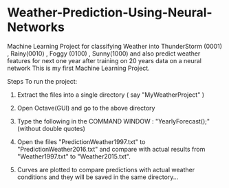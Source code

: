 # Weather-Prediction-Using-Neural-Networks
Machine Learning Project for classifying Weather into ThunderStorm (0001) , Rainy(0010) , Foggy (0100) , Sunny(1000) and also predict weather features for next one year after training on 20 years data on a neural network 
This is my first Machine Learning Project.


Steps To run the project: 

1. Extract the files into a single directory ( say "MyWeatherProject" )

2. Open Octave(GUI) and go to the above directory

3. Type the following in the COMMAND WINDOW : "YearlyForecast();" (without double quotes)

4. Open the files "PredictionWeather1997.txt" to "PredictionWeather2016.txt" and compare with actual results from "Weather1997.txt" to "Weather2015.txt".

5. Curves are plotted to compare predictions with actual weather conditions and they will be saved in the same directory... 
